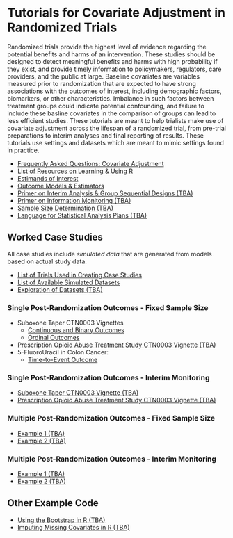 # Tutorials for Covariate Adjustment in Randomized Trials

Randomized trials provide the highest level of evidence regarding the potential benefits and harms of an intervention. These studies should be designed to detect meaningful benefits and harms with high probability if they exist, and provide timely information to policymakers, regulators, care providers, and the public at large. Baseline covariates are variables measured prior to randomization that are expected to have strong associations with the outcomes of interest, including demographic factors, biomarkers, or other characteristics. Imbalance in such factors between treatment groups could indicate potential confounding, and failure to include these basline covariates in the comparison of groups can lead to less efficient studies. These tutorials are meant to help trialists make use of covariate adjustment across the lifespan of a randomized trial, from pre-trial preparations to interim analyses and final reporting of results. These tutorials use settings and datasets which are meant to mimic settings found in practice.

  - [Frequently Asked Questions: Covariate Adjustment](https://jbetz-jhu.github.io/CovariateAdjustmentTutorial/FAQ.html)
  - [List of Resources on Learning & Using R](https://jbetz-jhu.github.io/CovariateAdjustmentTutorial/Resources_learning_using_R.html)
  - [Estimands of Interest](https://jbetz-jhu.github.io/CovariateAdjustmentTutorial/Estimands_of_Interest.html)
  - [Outcome Models & Estimators](https://jbetz-jhu.github.io/CovariateAdjustmentTutorial/Estimators.html)
  - [Primer on Interim Analysis & Group Sequential Designs (TBA)](https://github.com/jbetz-jhu/CovariateAdjustmentTutorial)
  - [Primer on Information Monitoring (TBA)](https://github.com/jbetz-jhu/CovariateAdjustmentTutorial)
  - [Sample Size Determination (TBA)](https://github.com/jbetz-jhu/CovariateAdjustmentTutorial)
  - [Language for Statistical Analysis Plans (TBA)](https://github.com/jbetz-jhu/CovariateAdjustmentTutorial)
  
 
## Worked Case Studies

All case studies include *simulated data* that are generated from models based on actual study data. 

  - [List of Trials Used in Creating Case Studies](https://jbetz-jhu.github.io/CovariateAdjustmentTutorial/Description_of_Case_Studies.html)
  - [List of Available Simulated Datasets](https://jbetz-jhu.github.io/CovariateAdjustmentTutorial/List_of_Datasets.html)
  - [Exploration of Datasets (TBA)](https://github.com/jbetz-jhu/CovariateAdjustmentTutorial)

### Single Post-Randomization Outcomes - Fixed Sample Size

 - Suboxone Taper CTN0003 Vignettes
    - [Continuous and Binary Outcomes](https://jbetz-jhu.github.io/CovariateAdjustmentTutorial/CTN03_Continuous_Binary.html)
    - [Ordinal Outcomes](https://jbetz-jhu.github.io/CovariateAdjustmentTutorial/CTN03_Ordinal.html)
 - [Prescription Opioid Abuse Treatment Study CTN0003 Vignette (TBA)](https://github.com/jbetz-jhu/CovariateAdjustmentTutorial)
 - 5-FluoroUracil in Colon Cancer:
    - [Time-to-Event Outcome](https://jbetz-jhu.github.io/CovariateAdjustmentTutorial/time_to_event_5fu_colon_cancer.html)




### Single Post-Randomization Outcomes - Interim Monitoring

 - [Suboxone Taper CTN0003 Vignette (TBA)](https://jbetz-jhu.github.io/CovariateAdjustmentTutorial/CTN03_Continuous_Binary.html)
 - [Prescription Opioid Abuse Treatment Study CTN0003 Vignette (TBA)](https://github.com/jbetz-jhu/CovariateAdjustmentTutorial)


### Multiple Post-Randomization Outcomes - Fixed Sample Size

 - [Example 1 (TBA)](https://github.com/jbetz-jhu/CovariateAdjustmentTutorial)
 - [Example 2 (TBA)](https://github.com/jbetz-jhu/CovariateAdjustmentTutorial)


### Multiple Post-Randomization Outcomes - Interim Monitoring

 - [Example 1 (TBA)](https://github.com/jbetz-jhu/CovariateAdjustmentTutorial)
 - [Example 2 (TBA)](https://github.com/jbetz-jhu/CovariateAdjustmentTutorial)

## Other Example Code

  - [Using the Bootstrap in R (TBA)](https://jbetz-jhu.github.io/CovariateAdjustmentTutorial/bootstrap_tutorial.html)
  - [Imputing Missing Covariates in R (TBA)](https://jbetz-jhu.github.io/CovariateAdjustmentTutorial/imputation_tutorial.html)
